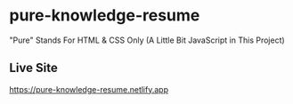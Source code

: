 # pure-knowledge-resume
"Pure" Stands For HTML &amp; CSS Only (A Little Bit JavaScript in This Project)

## Live Site
https://pure-knowledge-resume.netlify.app
